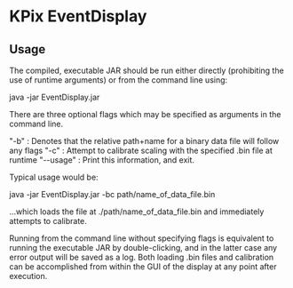 KPix EventDisplay
=================

Usage
-----

The compiled, executable JAR should be run either directly (prohibiting the use of runtime arguments) or from the command line using:

  java -jar EventDisplay.jar
  
There are three optional flags which may be specified as arguments in the command line.

"-b" : Denotes that the relative path+name for a binary data file will follow any flags
"-c" : Attempt to calibrate scaling with the specified .bin file at runtime
"--usage" : Print this information, and exit.

Typical usage would be:
  
  java -jar EventDisplay.jar -bc path/name_of_data_file.bin
  
...which loads the file at ./path/name_of_data_file.bin and immediately attempts to calibrate.

Running from the command line without specifying flags is equivalent to running the executable JAR by double-clicking, and in the latter case any error output will be saved as a log.
Both loading .bin files and calibration can be accomplished from within the GUI of the display at any point after execution.